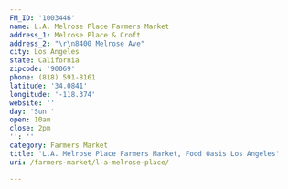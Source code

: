 ```yaml
---
FM_ID: '1003446'
name: L.A. Melrose Place Farmers Market
address_1: Melrose Place & Croft
address_2: "\r\n8400 Melrose Ave"
city: Los Angeles
state: California
zipcode: '90069'
phone: (818) 591-8161
latitude: '34.0841'
longitude: '-118.374'
website: ''
day: 'Sun '
open: 10am
close: 2pm
'': ''
category: Farmers Market
title: 'L.A. Melrose Place Farmers Market, Food Oasis Los Angeles'
uri: /farmers-market/l-a-melrose-place/

---
```

